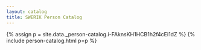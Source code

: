 ```yaml
---
layout: catalog
title: SWERIK Person Catalog
---
```

{% assign p = site.data._person-catalog.i-FAknsKH1HCB1h2f4cEi1dZ %}
{% include person-catalog.html p=p %}

